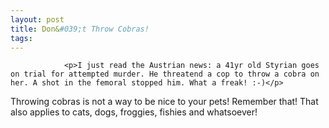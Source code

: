```yaml
---
layout: post
title: Don&#039;t Throw Cobras!
tags:
---
```



                <p>I just read the Austrian news: a 41yr old Styrian goes on trial for attempted murder. He threatend a cop to throw a cobra on her. A shot in the femoral stopped him. What a freak! :-)</p>
<p>Throwing cobras is not a way to be nice to your pets! Remember that! That also applies to cats, dogs, froggies, fishies and whatsoever!</p>
